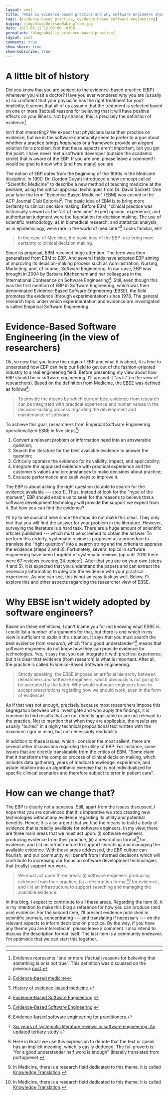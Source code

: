 ```yaml
---
layout: post
title: "What is evidence-based practice and why software engineers should be aware of it?"
tags: [evidence-based practice, evidence-based software engineering]
bigimg: /img/blog/DecisonMakingTree.jpg
date: 2017-05-12 12:00:00 -0300
permalink: /blog/what-is-evidence-based-practice/
layout: post
comments: true
show-share: true
show-subscribe: true
---
```


# A little bit of history

Did you know that you are subject to the evidence-based practice (EBP) whenever you visit a doctor? Have you ever wondered why you are (usually =) so confident that your physician has the right treatment for you? Implicitly, it seems that all of us assume that the treatment is selected based on one or more (factual) reasons for believing that it will have positive effects on your illness. Not by chance, this is precisely the definition of evidence[^1].

Isn't that interesting? We expect that physicians base their practice on evidence, but we in the software community seem to prefer to argue about whether a practice brings *happiness* or a framework provide an *elegant* solution for a problem. Not that these aspects aren't important, but you got the point. I have never met a software developer (outside the academic circle) that is aware of the EBP. If you are one, please leave a comment! I would be glad to know who (and how many) you are.

The notion of EBP dates from the beginning of the 1990s in the Medicine discipline. In 1990, Dr. Gordon Guyatt introduced a new concept called "Scientific Medicine" to describe a new method of teaching medicine at the bedside, using the critical appraisal techniques from Dr. David Sackett. One year later the term "Evidence-Based Medicine" (EBM) was coined in the ACP Journal Club Editorial[^2]. The basic idea of EBM is to bring more certainty to clinical decision making. Before EBM, "clinical practice was historically viewed as the 'art of medicine.' Expert opinion, experience, and authoritarian judgment were the foundation for decision making. The use of scientific methodology, as in biomedical research, and statistical analysis, as in epidemiology, were rare in the world of medicine."[^3] Looks familiar, eh? 

> In the case of Medicine, the basic idea of the EBP is to bring more certainty to clinical decision making.

Since its proposal, EBM received huge attention. The term was then generalized from EBM to EBP. And several fields have adopted EBP aiming at improving its decision-making process such as Administration, Nursing, Marketing, and, of course, Software Engineering. In our case, EBP was brought in 2004 by Barbara Kitchenham and her colleagues in the International Conference on Software Engineering[^4]. Still, even though this was the first mention of EBP in Software Engineering, which was then denominated Evidence-Based Sofware Engineering (EBSE), the field promotes the evidence (through experimentation) since 1978. The general research topic under which experimentation and evidence are investigated is called Empirical Software Engineering.  

# Evidence-Based Software Engineering (in the view of researchers)

Ok, so now that you know the origin of EBP and what it is about, it is time to understand how EBP can help our field to get out of the fashion-oriented industry to a real engineering field. Before presenting my view about how EBP should be in software engineering, I'll present it "as is" (in the view of researchers). Based on the definition from Medicine, the EBSE was defined as follows[^4]:

> To provide the means by which current best evidence from research can be integrated with practical experience and human values in the decision-making process regarding the development and maintenance of software.

To achieve this goal, researchers from Empirical Software Engineering operationalized ESBE in five steps[^5]:

1. Convert a relevant problem or information need into an answerable question;
2. Search the literature for the best available evidence to answer the question;
3. Critically appraise the evidence for its validity, impact, and applicability;
4. Integrate the appraised evidence with practical experience and the customer's values and circumstances to make decisions about practice;
5. Evaluate performance and seek ways to improve it.

The EBP is about asking the right question (to able to search for the evidence available --- step 1). Thus, instead of look for the "hype of the moment", EBP should enable us to seek for the reasons to believe that a software development technology will provide the support we expect from it. But how you can find the evidence?

I'll try to be succinct here since the steps do not make this clear. They only hint that you will find the answer for your problem in the literature. However, surveying the literature is a hard task. There are a huge amount of scientific articles published  --- which must be screened to obtain the answer. To perform this orderly, systematic review is proposed as a procedure to translate the "right question" into a search string and the criteria to appraise the evidence (steps 2 and 3). Fortunately, several topics in software engineering have been targeted of systematic reviews (up until 2010 there were 67 reviews covering 24 topics[^6]). After that you are on your own (steps 4 and 5), it is expected that you understand the papers and can extract the necessary information to integrate the evidence with your practical experience. As one can see, this is not an easy task as well. Below, I'll explore this and other aspects regarding the researcher view of EBSE.

# Why EBSE isn't widely adopted by software engineers?

Based on these definitions, I can't blame you for not knowing what ESBE is. I could list a number of arguments for that, but there is one which in my view is sufficient to explain the situation. It says that you must search the best evidence from *research*, which "for a good understander"[^7] means that software engineers do not know how they can provide evidence for technologies. Yes, it says that you can integrate it with practical experience, but it is clear that evidence (from research) is what is important. After all, the practice is called *Evidence*-Based Software Engineering. 

> Strictly speaking, the EBSE imposes an artificial hierarchy between researchers and software engineers, which obviously is not going to be accepted by the latter. Why would software engineers have to accept prescriptions regarding how we should work, even in the form of evidence?

As if that was not enough, precisely because most researchers impose this segregation between who investigate and who apply the findings, it is common to find results that are not directly applicable or are not relevant to the practice. Not to mention that when they are applicable, the results are usually "buried" in a highly technical propositional text written with the maximum rigor in mind, but not necessarily readability.  

In addition to these issues, which I consider the most salient, there are several other discussions regarding the utility of EBP. For instance, some issues that are directly translatable from the critics of EBM. "Some claim that it transforms the complex process of clinical decision making, which includes data gathering, years of medical knowledge, experience, and astute intuition into an algorithmic exercise that is not individualized for specific clinical scenarios and therefore subject to error in patient care".

# How can we change that? 

The EBP is clearly not a panacea. Still, apart from the issues discussed, I hope that you are convinced that it is imperative we stop creating new technologies without any evidence regarding its utility and potential benefits. Hence, it is also urgent that we find the means to build a body of evidence that is readily available for software engineers. In my view, there are three main areas that we must act upon: (i) software engineers producing evidence from their practice, (ii) a description format[^8] for evidence, and (iii) an infrastructure to support searching and managing the available evidence. With these areas addressed, the EBP culture can flourish, and our community will benefit from informed decisions which will contribute to increasing our focus on software development technologies that (really) support our work.

> We must act upon three areas: (i) software engineers producing evidence from their practice, (ii) a description format[^8] for evidence, and (iii) an infrastructure to support searching and managing the available evidence.

In this blog, I expect to contribute to all these areas. Regarding the item (i), it is my intention to make this blog a reference for how you can produce (and use) evidence. For the second item, I'll present evidence published in scientific journals, concentrating --- and translating if necessary --- on the relevant aspects to inform decisions on practice. By the way, if you have any theme you are interested in, please leave a comment. I also intend to discuss the description format itself. The last item is a community endeavor; I'm optimistic that we can start this together.

-----------------------------

[^1]: Evidence represents "one or more (factual) reasons for believing that something is or is not true". This definition was discussed on the previous [post](http://www.evidencebasedpractice.se/blog/welcome-to-the-blog/).
[^2]: [Evidence-based medicine](http://www.acpjc.org/Content/114/2/issue/ACPJC-1991-114-2-A16.htm)
[^3]: [History of evidence-based medicine](https://www.ncbi.nlm.nih.gov/pmc/articles/PMC3263217/).
[^4]: [Evidence-Based Software Engineering](http://dl.acm.org/citation.cfm?id=998675.999432).
[^5]: [Evidence-based software engineering for practitioners](http://ieeexplore.ieee.org/document/1377125/).
[^6]: [Six years of systematic literature reviews in software engineering: An updated tertiary study](http://www.sciencedirect.com/science/article/pii/S0950584911001017).
[^7]: Here in Brazil we use this expression to denote that the text or speak has an implicit meaning, which is easily deduced. The full proverb is: "for a good understander half word is enough" (literally translated from portuguese).
[^8]: In Medicine, there is a research field dedicated to this theme. It is called [Knowledge Translation](http://ph.cochrane.org/knowledge-translation).
